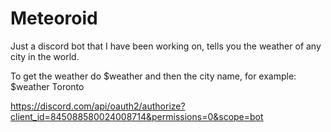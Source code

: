 # Meteoroid
Just a discord bot that I have been working on, tells you the weather of any city in the world.

To get the weather do $weather and then the city name, for example: $weather Toronto

https://discord.com/api/oauth2/authorize?client_id=845088580024008714&permissions=0&scope=bot
